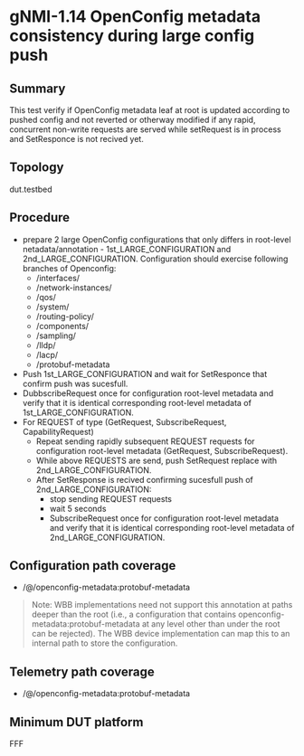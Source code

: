 # gNMI-1.14 OpenConfig metadata consistency during large config push

## Summary
This test verify if OpenConfig metadata leaf at root is updated according to pushed config and not reverted or otherway modified if any rapid, concurrent non-write requests are served while setRequest is in process and SetResponce is not recived yet.

## Topology
dut.testbed

## Procedure

* prepare 2 large OpenConfig configurations that only differs in root-level netadata/annotation - 1st_LARGE_CONFIGURATION and 2nd_LARGE_CONFIGURATION. Configuration should exercise following branches of Openconfig:
  *  /interfaces/
  *  /network-instances/
  *  /qos/
  *  /system/
  *  /routing-policy/
  *  /components/
  *  /sampling/
  *  /lldp/
  *  /lacp/
  *  /protobuf-metadata
* Push 1st_LARGE_CONFIGURATION and wait for SetResponce that confirm push was sucesfull.
* DubbscribeRequest once for configuration root-level metadata and verify that it is identical corresponding root-level metadata of 1st_LARGE_CONFIGURATION.
* For REQUEST of type (GetRequest, SubscribeRequest, CapabilityRequest)
  * Repeat sending rapidly subsequent REQUEST requests for configuration root-level metadata (GetRequest, SubscribeRequest).
  * While above REQUESTS are send, push SetRequest replace with 2nd_LARGE_CONFIGURATION.
  * After SetResponse is recived confirming sucesfull push of 2nd_LARGE_CONFIGURATION:
    * stop sending REQUEST requests
    * wait 5 seconds
    * SubscribeRequest once for configuration root-level metadata and verify that it is identical corresponding root-level metadata of 2nd_LARGE_CONFIGURATION.

## Configuration path coverage
* /@/openconfig-metadata:protobuf-metadata

> Note: WBB implementations need not support this annotation at paths deeper than the root (i.e., a configuration that contains openconfig-metadata:protobuf-metadata at any level other than under the root can be rejected). The WBB device implementation can map this to an internal path to store the configuration.

## Telemetry path coverage
* /@/openconfig-metadata:protobuf-metadata

## Minimum DUT platform
FFF
